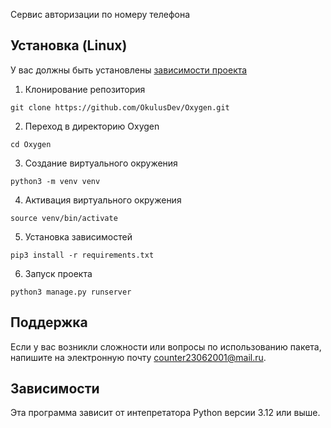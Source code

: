 Сервис авторизации по номеру телефона  

## Установка (Linux)  
У вас должны быть установлены [зависимости проекта](https://github.com/OkulusDev/Oxygen#зависимости)  

1. Клонирование репозитория  

```git clone https://github.com/OkulusDev/Oxygen.git```  

2. Переход в директорию Oxygen  

```cd Oxygen```  

3. Создание виртуального окружения  

```python3 -m venv venv```  

4. Активация виртуального окружения  

```source venv/bin/activate```  

5. Установка зависимостей  

```pip3 install -r requirements.txt```  

6. Запуск проекта  

```python3 manage.py runserver```  

## Поддержка  
Если у вас возникли сложности или вопросы по использованию пакета, напишите на электронную почту <counter23062001@mail.ru>.  

## Зависимости  
Эта программа зависит от интепретатора Python версии 3.12 или выше.  


